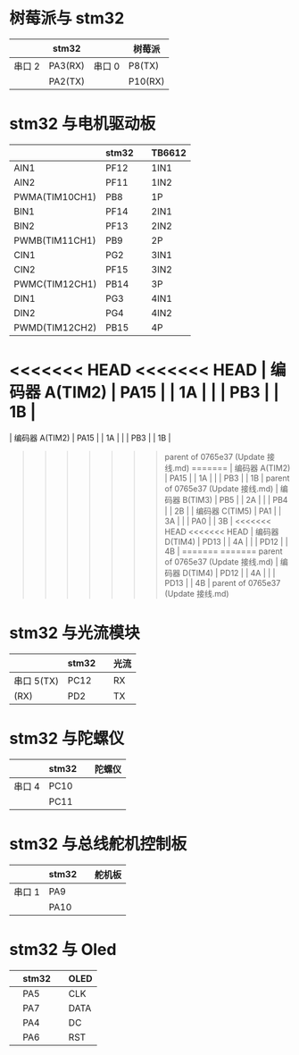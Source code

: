 # 树莓派与 stm32

<!-- ![树莓派](static/imgs/image1.png) -->

<!-- ![F407ZGT6]() -->

|        | stm32   |        | 树莓派  |
| ------ | ------- | ------ | ------- |
| 串口 2 | PA3(RX) | 串口 0 | P8(TX)  |
|        | PA2(TX) |        | P10(RX) |

# stm32 与电机驱动板

|                | stm32 |     | TB6612 |
| -------------- | ----- | --- | ------ |
| AIN1           | PF12  |     | 1IN1   |
| AIN2           | PF11  |     | 1IN2   |
| PWMA(TIM10CH1) | PB8   |     | 1P     |
| BIN1           | PF14  |     | 2IN1   |
| BIN2           | PF13  |     | 2IN2   |
| PWMB(TIM11CH1) | PB9   |     | 2P     |
| CIN1           | PG2   |     | 3IN1   |
| CIN2           | PF15  |     | 3IN2   |
| PWMC(TIM12CH1) | PB14  |     | 3P     |
| DIN1           | PG3   |     | 4IN1   |
| DIN2           | PG4   |     | 4IN2   |
| PWMD(TIM12CH2) | PB15  |     | 4P     |
<<<<<<< HEAD
<<<<<<< HEAD
| 编码器 A(TIM2) | PA15   |     | 1A     |
|                |  PB3 |     | 1B     |
=======
| 编码器 A(TIM2) | PA15  |     | 1A     |
|                | PB3   |     | 1B     |
>>>>>>> parent of 0765e37 (Update 接线.md)
=======
| 编码器 A(TIM2) | PA15  |     | 1A     |
|                | PB3   |     | 1B     |
>>>>>>> parent of 0765e37 (Update 接线.md)
| 编码器 B(TIM3) | PB5   |     | 2A     |
|                | PB4   |     | 2B     |
| 编码器 C(TIM5) | PA1   |     | 3A     |
|                | PA0   |     | 3B     |
<<<<<<< HEAD
<<<<<<< HEAD
| 编码器 D(TIM4) | PD13  |     | 4A     |
|                | PD12  |     | 4B     |
=======
=======
>>>>>>> parent of 0765e37 (Update 接线.md)
| 编码器 D(TIM4) | PD12  |     | 4A     |
|                | PD13  |     | 4B     |
>>>>>>> parent of 0765e37 (Update 接线.md)

# stm32 与光流模块

|            | stm32 |     | 光流 |
| ---------- | ----- | --- | ---- |
| 串口 5(TX) | PC12  |     | RX   |
| (RX)       | PD2   |     | TX   |

# stm32 与陀螺仪

|        | stm32 |     | 陀螺仪 |
| ------ | ----- | --- | ------ |
| 串口 4 | PC10  |     |        |
|        | PC11  |     |        |

# stm32 与总线舵机控制板

|        | stm32 |     | 舵机板 |
| ------ | ----- | --- | ------ |
| 串口 1 | PA9   |     |        |
|        | PA10  |     |        |

# stm32 与 Oled

|     | stm32 |     | OLED |
| --- | ----- | --- | ---- |
|     | PA5   |     | CLK  |
|     | PA7   |     | DATA |
|     | PA4   |     | DC   |
|     | PA6   |     | RST  |
